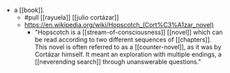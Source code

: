 - a [[book]].
	- #pull [[rayuela]] [[julio cortázar]]
	- https://en.wikipedia.org/wiki/Hopscotch_(Cort%C3%A1zar_novel)
		- "Hopscotch is a [[stream-of-consciousness]] [[novel]] which can be read according to two different sequences of [[chapters]]. This novel is often referred to as a [[counter-novel]], as it was by Cortázar himself. It meant an exploration with multiple endings, a [[neverending search]] through unanswerable questions."